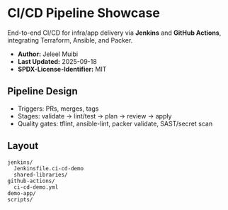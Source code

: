 # CI/CD Pipeline Showcase

End-to-end CI/CD for infra/app delivery via **Jenkins** and **GitHub Actions**, integrating Terraform, Ansible, and Packer.

- **Author:** Jeleel Muibi
- **Last Updated:** 2025-09-18
- **SPDX-License-Identifier:** MIT

## Pipeline Design
- Triggers: PRs, merges, tags
- Stages: validate → lint/test → plan → review → apply
- Quality gates: tflint, ansible-lint, packer validate, SAST/secret scan

## Layout
```
jenkins/
  Jenkinsfile.ci-cd-demo
  shared-libraries/
github-actions/
  ci-cd-demo.yml
demo-app/
scripts/
```
